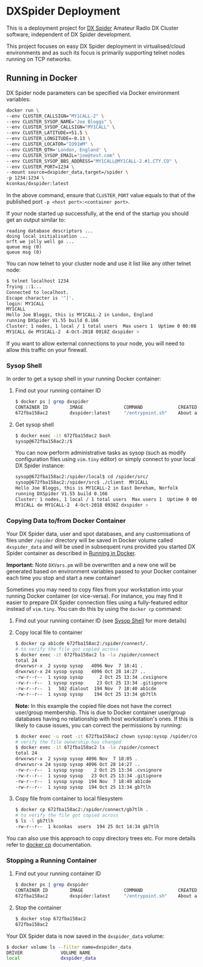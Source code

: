 # DXSpider Deployment

This is a deployment project for [DX Spider](http://wiki.dxcluster.org/index.php/Main_Page) Amateur Radio DX Cluster 
software, independent of DX Spider development.

This project focuses on easy DX Spider deployment in virtualised/cloud
environments and as such its focus is primarily supporting telnet nodes
running on TCP networks.

## Running in Docker
DX Spider node parameters can be specified via Docker environment variables:
```bash
docker run \
--env CLUSTER_CALLSIGN="MY1CALL-2" \
--env CLUSTER_SYSOP_NAME="Joe Bloggs" \
--env CLUSTER_SYSOP_CALLSIGN="MY1CALL" \
--env CLUSTER_LATITUDE=+51.5 \
--env CLUSTER_LONGITUDE=-0.13 \
--env CLUSTER_LOCATOR="IO91WM" \
--env CLUSTER_QTH='London, England' \
--env CLUSTER_SYSOP_EMAIL="joe@test.com" \
--env CLUSTER_SYSOP_BBS_ADDRESS="MY1CALL@MY1CALL-2.#1.CTY.CO" \
--env CLUSTER_PORT=1234 \
--mount source=dxspider_data,target=/spider \
-p 1234:1234 \
kconkas/dxspider:latest
```

In the above command, ensure that `CLUSTER_PORT` value equals to that of the 
published port `-p <host port>:<container port>`.

If your node started up successfully, at the end of the startup you should 
get an output similar to:
```
reading database descriptors ...
doing local initialisation ...
orft we jolly well go ...
queue msg (0)
queue msg (0)
```

You can now telnet to your cluster node and use it list like any other telnet
node:
```bash
$ telnet localhost 1234
Trying ::1...
Connected to localhost.
Escape character is '^]'.
login: MY1CALL
MY1CALL
Hello Joe Bloggs, this is MY1CALL-2 in London, England
running DXSpider V1.55 build 0.166
Cluster: 1 nodes, 1 local / 1 total users  Max users 1  Uptime 0 00:08
MY1CALL de MY1CALL-2  4-Oct-2018 0918Z dxspider >
```

If you want to allow external connections to your node, you will need to allow 
this traffic on your firewall.

### Sysop Shell
In order to get a sysop shell in your running Docker container:

1. Find out your running container ID
    ```bash
    $ docker ps | grep dxspider
    CONTAINER ID        IMAGE               COMMAND             CREATED              STATUS              PORTS                    NAMES
    672fba158ac2        dxspider:latest     "/entrypoint.sh"    About a minute ago   Up About a minute   0.0.0.0:1234->1234/tcp   dazzling_kowalevski
    ```

2. Get sysop shell
    ```bash
    $ docker exec -it 672fba158ac2 bash
    sysop@672fba158ac2:/$
    ```
    
    You can now perform administrative tasks as sysop (such as modify configuration files using `vim.tiny` editor) or
    simply connect to your local DX Spider instance:
    ```bash
    sysop@672fba158ac2:/spider/local$ cd /spider/src/
    sysop@672fba158ac2:/spider/src$ ./client  MY1CALL
    Hello Joe Bloggs, this is MY1CALL-2 in East Dereham, Norfolk
    running DXSpider V1.55 build 0.166
    Cluster: 1 nodes, 1 local / 1 total users  Max users 1  Uptime 0 00:00
    MY1CALL de MY1CALL-2  4-Oct-2018 0938Z dxspider >
    ```

### Copying Data to/from Docker Container  
Your DX Spider data, user and spot databases, and any customisations of files under `/spider` directory will be 
saved in Docker volume called `dxspider_data` and will be used in subsequent runs provided you started DX Spider 
container as described in [Running in Docker](#running-in-docker).
 
**Important:** Note `DXVars.pm` will be overwritten and a new one will be generated based on environment variables
passed to your Docker container each time you stop and start a new container!

Sometimes you may need to copy files from your workstation into your running Docker container (or vice-versa).
For instance, you may find it easier to prepare DX Spider connection files using a fully-featured editor instead of 
`vim.tiny`. You can do this by using the `docker cp` command:

1. Find out your running container ID (see [Sysop Shell](#sysop-shell) for more details)
2. Copy local file to container
    ```bash
    $ docker cp ab1cde 672fba158ac2:/spider/connect/.
    # to verify the file got copied across
    $ docker exec -it 672fba158ac2 ls -la /spider/connect
    total 24
    drwxrwsr-x  2 sysop sysop   4096 Nov  7 18:41 .
    drwxrwsr-x 24 sysop sysop   4096 Oct 28 14:27 ..
    -rw-r--r--  1 sysop sysop      2 Oct 25 13:34 .cvsignore
    -rw-r--r--  1 sysop sysop     23 Oct 25 13:34 .gitignore
    -rw-r--r--  1   502 dialout  194 Nov  7 18:40 ab1cde
    -rw-r--r--  1 sysop sysop    194 Oct 25 13:34 gb7tlh
    ```
  
    **Note:** In this example the copied file does not have the correct user/group membership. This is due to Docker 
    container user/group databases having no relationship with host workstation's ones. If this is likely to cause 
    issues, you can correct the permissions by running:
    ```bash
    $ docker exec -u root -it 672fba158ac2 chown sysop:sysop /spider/connect/ab1cde
    # verify the file ownership has changed
    $ docker exec -it 672fba158ac2 ls -la /spider/connect
    total 24
    drwxrwsr-x  2 sysop sysop 4096 Nov  7 18:05 .
    drwxrwsr-x 24 sysop sysop 4096 Oct 28 14:27 ..
    -rw-r--r--  1 sysop sysop    2 Oct 25 13:34 .cvsignore
    -rw-r--r--  1 sysop sysop   23 Oct 25 13:34 .gitignore
    -rw-r--r--  1 sysop sysop  194 Nov  7 18:40 ab1cde
    -rw-r--r--  1 sysop sysop  194 Oct 25 13:34 gb7tlh
    ```
    
3. Copy file from container to local filesystem
    ```bash
    $ docker cp 672fba158ac2:/spider/connect/gb7tlh .
    # to verify the file got copied across
    $ ls -l gb7tlh
    -rw-r--r--  1 kconkas  users  194 25 Oct 14:34 gb7tlh
    ```

You can also use this approach to copy directory trees etc. For more details refer to 
[docker cp](https://docs.docker.com/engine/reference/commandline/cp/) documentation.
  
### Stopping a Running Container
1. Find out your running container ID
    ```bash
    $ docker ps | grep dxspider
    CONTAINER ID        IMAGE               COMMAND             CREATED              STATUS              PORTS                    NAMES
    672fba158ac2        dxspider:latest     "/entrypoint.sh"    About a minute ago   Up About a minute   0.0.0.0:1234->1234/tcp   dazzling_kowalevski
    ```
2.  Stop the container
    ```bash
    $ docker stop 672fba158ac2
    672fba158ac2
    ```

Your DX Spider data is now saved in the `dxspider_data` volume:
```bash
$ docker volume ls --filter name=dxspider_data
DRIVER              VOLUME NAME
local               dxspider_data
```
